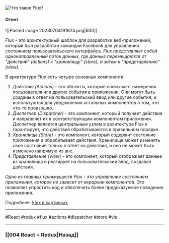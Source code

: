 ![Что такое Flux?](https://youtu.be/RpcB5jnJvcI?t=792)

#### Ответ

![[Pasted image 20230704191924.png|600]]

*Flux* - это архитектурный шаблон для разработки веб-приложений, который был разработан командой Facebook для управления состоянием пользовательского интерфейса. *Flux представляет собой однонаправленный поток данных, где данные перемещаются от "действий" (actions) к "хранилищу" (store), а затем к "представлению" (view).*

В архитектуре Flux есть четыре основных компонента:
1. *Действия (Actions)* - это объекты, которые описывают намерения пользователя или другие события в приложении. Они могут быть созданы в ответ на пользовательский ввод или другие события, и используются для уведомления остальных компонентов о том, что что-то произошло.
2. *Диспетчер (Dispatcher)* - это компонент, который получает действия и направляет их к соответствующим компонентам приложения. Диспетчер является центральным узлом в архитектуре Flux и гарантирует, что действия обрабатываются в правильном порядке.
3. *Хранилище (Store)* - это компонент, который содержит состояние приложения и обрабатывает действия. Хранилище может изменять свое состояние только в ответ на действия, и оно не может быть изменено напрямую из вне.
4. *Представление (View)* - это компонент, который отображает данные из хранилища и реагирует на пользовательский ввод, создавая действия.

*Одно из главных преимуществ Flux - это управление состоянием приложения, которое не зависит от иерархии компонентов*. Это позволяет упростить код и обеспечить более предсказуемое поведение приложения.

Подробнее: [Flux в картинках](https://habr.com/ru/companies/hexlet/articles/268249/)

____
#React #redux #flux #actions #dispatcher #store #vie

____

### [[004 React + Redux|Назад]]